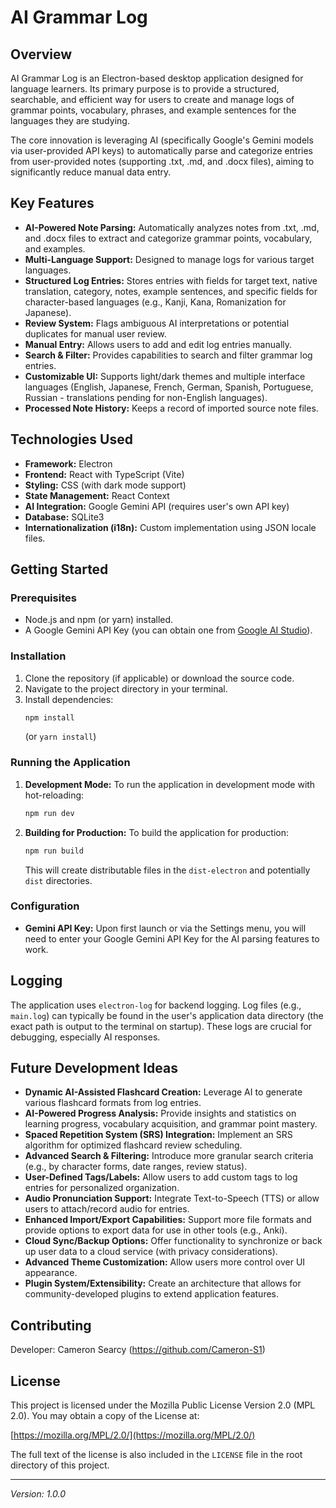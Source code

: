 # AI Grammar Log

## Overview

AI Grammar Log is an Electron-based desktop application designed for language learners. Its primary purpose is to provide a structured, searchable, and efficient way for users to create and manage logs of grammar points, vocabulary, phrases, and example sentences for the languages they are studying.

The core innovation is leveraging AI (specifically Google's Gemini models via user-provided API keys) to automatically parse and categorize entries from user-provided notes (supporting .txt, .md, and .docx files), aiming to significantly reduce manual data entry.

## Key Features

*   **AI-Powered Note Parsing:** Automatically analyzes notes from .txt, .md, and .docx files to extract and categorize grammar points, vocabulary, and examples.
*   **Multi-Language Support:** Designed to manage logs for various target languages.
*   **Structured Log Entries:** Stores entries with fields for target text, native translation, category, notes, example sentences, and specific fields for character-based languages (e.g., Kanji, Kana, Romanization for Japanese).
*   **Review System:** Flags ambiguous AI interpretations or potential duplicates for manual user review.
*   **Manual Entry:** Allows users to add and edit log entries manually.
*   **Search & Filter:** Provides capabilities to search and filter grammar log entries.
*   **Customizable UI:** Supports light/dark themes and multiple interface languages (English, Japanese, French, German, Spanish, Portuguese, Russian - translations pending for non-English languages).
*   **Processed Note History:** Keeps a record of imported source note files.

## Technologies Used

*   **Framework:** Electron
*   **Frontend:** React with TypeScript (Vite)
*   **Styling:** CSS (with dark mode support)
*   **State Management:** React Context
*   **AI Integration:** Google Gemini API (requires user's own API key)
*   **Database:** SQLite3
*   **Internationalization (i18n):** Custom implementation using JSON locale files.

## Getting Started

### Prerequisites

*   Node.js and npm (or yarn) installed.
*   A Google Gemini API Key (you can obtain one from [Google AI Studio](https://aistudio.google.com/app/apikey)).

### Installation

1.  Clone the repository (if applicable) or download the source code.
2.  Navigate to the project directory in your terminal.
3.  Install dependencies:
    ```bash
    npm install
    ```
    (or `yarn install`)

### Running the Application

1.  **Development Mode:**
    To run the application in development mode with hot-reloading:
    ```bash
    npm run dev
    ```
2.  **Building for Production:**
    To build the application for production:
    ```bash
    npm run build
    ```
    This will create distributable files in the `dist-electron` and potentially `dist` directories.

### Configuration

*   **Gemini API Key:** Upon first launch or via the Settings menu, you will need to enter your Google Gemini API Key for the AI parsing features to work.

## Logging

The application uses `electron-log` for backend logging. Log files (e.g., `main.log`) can typically be found in the user's application data directory (the exact path is output to the terminal on startup). These logs are crucial for debugging, especially AI responses.

## Future Development Ideas

*   **Dynamic AI-Assisted Flashcard Creation:** Leverage AI to generate various flashcard formats from log entries.
*   **AI-Powered Progress Analysis:** Provide insights and statistics on learning progress, vocabulary acquisition, and grammar point mastery.
*   **Spaced Repetition System (SRS) Integration:** Implement an SRS algorithm for optimized flashcard review scheduling.
*   **Advanced Search & Filtering:** Introduce more granular search criteria (e.g., by character forms, date ranges, review status).
*   **User-Defined Tags/Labels:** Allow users to add custom tags to log entries for personalized organization.
*   **Audio Pronunciation Support:** Integrate Text-to-Speech (TTS) or allow users to attach/record audio for entries.
*   **Enhanced Import/Export Capabilities:** Support more file formats and provide options to export data for use in other tools (e.g., Anki).
*   **Cloud Sync/Backup Options:** Offer functionality to synchronize or back up user data to a cloud service (with privacy considerations).
*   **Advanced Theme Customization:** Allow users more control over UI appearance.
*   **Plugin System/Extensibility:** Create an architecture that allows for community-developed plugins to extend application features.

## Contributing

Developer: Cameron Searcy (https://github.com/Cameron-S1)

## License

This project is licensed under the Mozilla Public License Version 2.0 (MPL 2.0). You may obtain a copy of the License at:

[https://mozilla.org/MPL/2.0/](https://mozilla.org/MPL/2.0/)

The full text of the license is also included in the `LICENSE` file in the root directory of this project.

---
*Version: 1.0.0*
